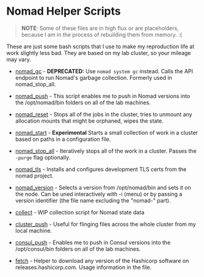# Nomad Helper Scripts

> **NOTE**: Some of these files are in high flux or are placeholders, because I am in the process of rebuilding them from memory.  :(

These are just some bash scripts that I use to make my reproduction life at work slightly less bad.  They are based on my lab cluster, so your mileage may vary.


 * [nomad_gc](nomad_gc) - **DEPRECATED:** Use `nomad system gc` instead. Calls the API endpoint to run Nomad's garbage collection.  Formerly used in nomad_stop_all.
 * [nomad_push](nomad_push) - This script enables me to push in Nomad versions into the /opt/nomad/bin folders on all of the lab machines.
 * [nomad_reset](nomad_reset) - Stops all of the jobs in the cluster, tries to unmount any allocation mounts that might be orphaned, wipes the state.
 * [nomad_start](nomad_start) - **Experimental** Starts a small collection of work in a cluster based on paths in a configuration file.
 * [nomad\_stop\_all](nomad_stop_all) - Iteratively stops all of the work in a cluster. Passes the `-purge` flag optionally.
 * [nomad_tls](nomad_tls) - Installs and configures development TLS certs from the nomad project.
 * [nomad_version](nomad_version) - Selects a version from /opt/nomad/bin and sets it on the node.  Can be uned interactively with -i (menu) or by passing a version identifier (the file name excluding the "nomad-" part).
 * [collect](collect) - WIP collection script for Nomad state data

 * [cluster_push](cluster_push) - Useful for flinging files across the whole cluster from my local machine.
 * [consul_push](consul_push) - Enables me to push in Consul versions into the /opt/consul/bin folders on all of the lab machines.

 * [fetch](fetch) - Helper to download any version of the Hashicorp software on
   releases.hashicorp.com.  Usage information in the file.
